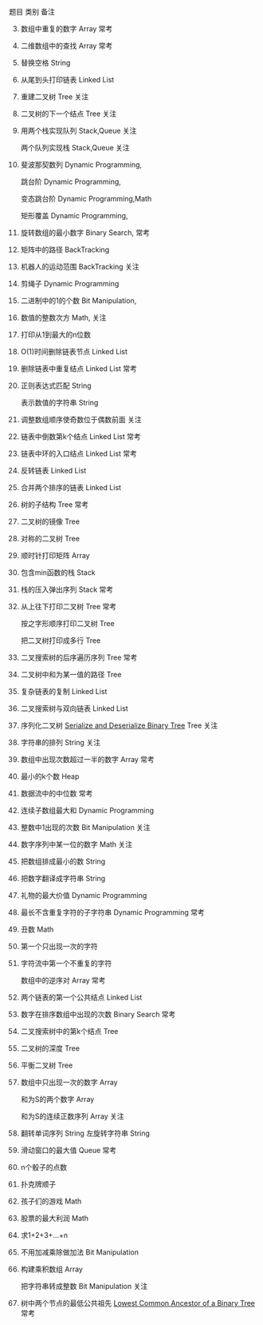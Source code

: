 题目	类别	备注

3. 数组中重复的数字	Array	常考

4. 二维数组中的查找	Array	常考

5. 替换空格	String	

6. 从尾到头打印链表	Linked List	

7. 重建二叉树	Tree	关注

8. 二叉树的下一个结点	Tree	关注

9. 用两个栈实现队列	Stack,Queue	关注

   两个队列实现栈	Stack,Queue	关注

10. 斐波那契数列	Dynamic Programming,	

    跳台阶	Dynamic Programming,	

    变态跳台阶	Dynamic Programming,Math	

    矩形覆盖	Dynamic Programming,	

11. 旋转数组的最小数字	Binary Search,	常考

12. 矩阵中的路径	BackTracking	

13. 机器人的运动范围	BackTracking	关注

14. 剪绳子	Dynamic Programming	

15. 二进制中的1的个数	Bit Manipulation,	

16. 数值的整数次方	Math,	关注

17. 打印从1到最大的n位数		

18. O(1)时间删除链表节点	Linked List	

19. 删除链表中重复结点	Linked List	常考

20. 正则表达式匹配	String	

    表示数值的字符串	String	

21. 调整数组顺序使奇数位于偶数前面		关注

22. 链表中倒数第k个结点	Linked List	常考

23. 链表中环的入口结点	Linked List	常考

24. 反转链表	Linked List	

25. 合并两个排序的链表	Linked List	

26. 树的子结构	Tree	常考

27. 二叉树的镜像	Tree	

28. 对称的二叉树	Tree	

29. 顺时针打印矩阵	Array	

30. 包含min函数的栈	Stack	

31. 栈的压入弹出序列	Stack	常考

32. 从上往下打印二叉树	Tree	常考

     按之字形顺序打印二叉树	Tree	

    把二叉树打印成多行	Tree	

33. 二叉搜索树的后序遍历序列	Tree	常考

34. 二叉树中和为某一值的路径	Tree	

35. 复杂链表的复制	Linked List	

36. 二叉搜索树与双向链表	Linked List	

37. 序列化二叉树 [Serialize and Deserialize Binary Tree](https://leetcode.com/problems/serialize-and-deserialize-binary-tree/)	Tree	关注

38. 字符串的排列	String	关注

39. 数组中出现次数超过一半的数字	Array	常考

40. 最小的k个数	Heap	

41. 数据流中的中位数		常考

42. 连续子数组最大和	Dynamic Programming	

43. 整数中1出现的次数	Bit Manipulation	关注

44. 数字序列中某一位的数字	Math	关注

45. 把数组排成最小的数	String	

46. 把数字翻译成字符串	String	

47. 礼物的最大价值	Dynamic Programming	

48. 最长不含重复字符的子字符串	Dynamic Programming	常考

49. 丑数	Math	

50. 第一个只出现一次的字符		

51. 字符流中第一个不重复的字符		

    数组中的逆序对	Array	常考

52. 两个链表的第一个公共结点	Linked List	

53. 数字在排序数组中出现的次数	Binary Search	常考

54. 二叉搜索树中的第k个结点	Tree	

55. 二叉树的深度	Tree	

56. 平衡二叉树	Tree	

57. 数组中只出现一次的数字	Array	

    和为S的两个数字	Array	

    和为S的连续正数序列	Array	关注

58. 翻转单词序列	String	左旋转字符串	String	

59. 滑动窗口的最大值	Queue	常考

60. n个骰子的点数		

61. 扑克牌顺子		

62. 孩子们的游戏	Math	

63. 股票的最大利润	Math	

64. 求1+2+3+...+n		

65. 不用加减乘除做加法	Bit Manipulation	

66. 构建乘积数组	Array	

    把字符串转成整数	Bit Manipulation	关注

67. 树中两个节点的最低公共祖先 [Lowest Common Ancestor of a Binary Tree](https://leetcode.com/problems/lowest-common-ancestor-of-a-binary-tree/)		常考

